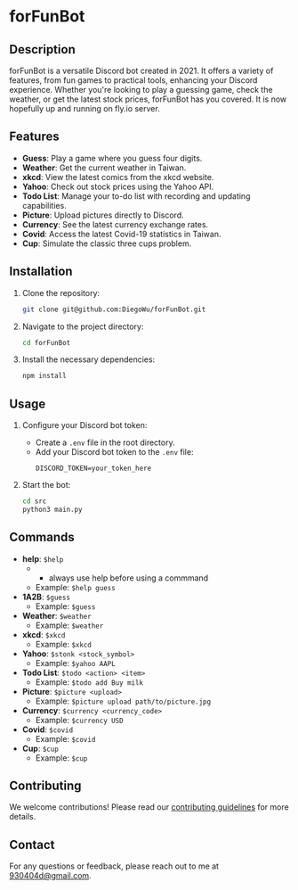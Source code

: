 # forFunBot

## Description

forFunBot is a versatile Discord bot created in 2021. It offers a variety of features, from fun games to practical tools, enhancing your Discord experience. Whether you're looking to play a guessing game, check the weather, or get the latest stock prices, forFunBot has you covered. It is now hopefully up and running on fly.io server.

## Features

- **Guess**: Play a game where you guess four digits.
- **Weather**: Get the current weather in Taiwan.
- **xkcd**: View the latest comics from the xkcd website.
- **Yahoo**: Check out stock prices using the Yahoo API.
- **Todo List**: Manage your to-do list with recording and updating capabilities.
- **Picture**: Upload pictures directly to Discord.
- **Currency**: See the latest currency exchange rates.
- **Covid**: Access the latest Covid-19 statistics in Taiwan.
- **Cup**: Simulate the classic three cups problem.

## Installation

1. Clone the repository:
    ```bash
    git clone git@github.com:DiegoWu/forFunBot.git
    ```
2. Navigate to the project directory:
    ```bash
    cd forFunBot
    ```
3. Install the necessary dependencies:
    ```bash
    npm install
    ```

## Usage

1. Configure your Discord bot token:
    - Create a `.env` file in the root directory.
    - Add your Discord bot token to the `.env` file:
        ```
        DISCORD_TOKEN=your_token_here
        ```

2. Start the bot:
    ```bash
    cd src
    python3 main.py
    ```

## Commands

- **help**: `$help`
    - * always use help before using a commmand
    - Example: `$help guess`
- **1A2B**: `$guess`
    - Example: `$guess`
- **Weather**: `$weather`
    - Example: `$weather`
- **xkcd**: `$xkcd`
    - Example: `$xkcd`
- **Yahoo**: `$stonk <stock_symbol>`
    - Example: `$yahoo AAPL`
- **Todo List**: `$todo <action> <item>`
    - Example: `$todo add Buy milk`
- **Picture**: `$picture <upload>`
    - Example: `$picture upload path/to/picture.jpg`
- **Currency**: `$currency <currency_code>`
    - Example: `$currency USD`
- **Covid**: `$covid`
    - Example: `$covid`
- **Cup**: `$cup`
    - Example: `$cup`

## Contributing

We welcome contributions! Please read our [contributing guidelines](CONTRIBUTING.md) for more details.


## Contact

For any questions or feedback, please reach out to me at 930404d@gmail.com.
